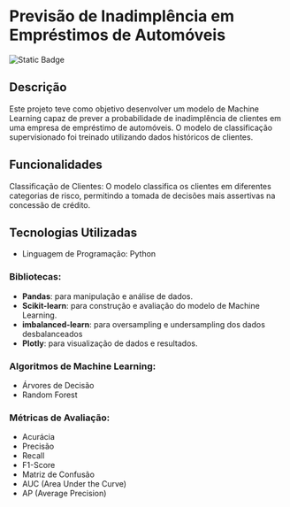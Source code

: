 # Previsão de Inadimplência em Empréstimos de Automóveis
![Static Badge](https://img.shields.io/badge/Status-Finalizado-green)

## Descrição
Este projeto teve como objetivo desenvolver um modelo de Machine Learning capaz de prever a probabilidade de inadimplência de clientes em uma empresa de empréstimo de automóveis. O modelo de classificação supervisionado foi treinado utilizando dados históricos de clientes.

## Funcionalidades
Classificação de Clientes: O modelo classifica os clientes em diferentes categorias de risco, permitindo a tomada de decisões mais assertivas na concessão de crédito.

## Tecnologias Utilizadas
- Linguagem de Programação: Python

### Bibliotecas:
- **Pandas**: para manipulação e análise de dados.
- **Scikit-learn**: para construção e avaliação do modelo de Machine Learning.
- **imbalanced-learn**: para oversampling e undersampling dos dados desbalanceados
- **Plotly**: para visualização de dados e resultados.

### Algoritmos de Machine Learning:
- Árvores de Decisão
- Random Forest

### Métricas de Avaliação:
- Acurácia
- Precisão
- Recall
- F1-Score
- Matriz de Confusão
- AUC (Area Under the Curve)
- AP (Average Precision)
